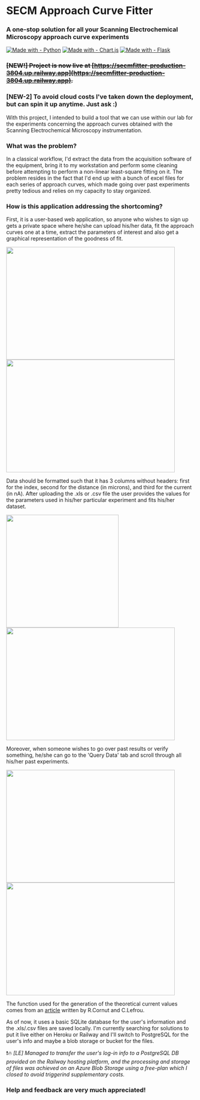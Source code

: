 ​
<h1>SECM Approach Curve Fitter</h1>
<h3> A one-stop solution for all your Scanning Electrochemical Microscopy approach curve experiments</h3>

[![Made with - Python](https://img.shields.io/badge/Made_with-Python-2ea44f?style=for-the-badge&logo=Python&logoColor=black)](https://www.python.org/)  [![Made with - Chart.js](https://img.shields.io/badge/Made_with-Chart.js-purple?style=for-the-badge&logo=Chart.js&logoColor=black)](https://www.chartjs.org/)
[![Made with - Flask](https://img.shields.io/badge/Made_with-Flask-blue?style=for-the-badge&logo=Flask&logoColor=black)](https://flask.palletsprojects.com/en/2.2.x/) <!--- ([![Build - Live](https://img.shields.io/badge/Build-Live-2ea44f?style=for-the-badge&logo=Live&logoColor=Green)](https://secmfitter-production-3804.up.railway.app) -->

 

### ~~[NEW!] Project is now live at [https://secmfitter-production-3804.up.railway.app](https://secmfitter-production-3804.up.railway.app).~~
### [NEW-2] To avoid cloud costs I've taken down the deployment, but can spin it up anytime. Just ask :) 

With this project, I intended to build a tool that we can use within our lab for the experiments concerning the approach curves obtained with the Scanning Electrochemical Microscopy instrumentation.

<h3> What was the problem? </h3>

In a classical workflow, I'd extract the data from the acquisition software of the equipment, bring it to my workstation and perform some cleaning before attempting to perform a non-linear least-square fitting on it. The problem resides in the fact that I'd end up with a bunch of excel files for each series of approach curves, which made going over past experiments pretty tedious and relies on my capacity to stay organized.

<h3> How is this application addressing the shortcoming? </h3>

First, it is a user-based web application, so anyone who wishes to sign up gets a private space where he/she can upload his/her data, fit the approach curves one at a time, extract the parameters of interest and also get a graphical representation of the goodness of fit.


<img src='https://user-images.githubusercontent.com/44103446/206875675-4172e749-3864-448b-9f8c-d9ba52f622b3.png' width=450 height=300/> <img src='https://user-images.githubusercontent.com/44103446/206875810-33785d68-dedd-4e71-b1ee-103a5ef4e044.png' width=450 height=300/>

Data should be formatted such that it has 3 columns without headers: first for the index, second for the distance (in microns), and third for the current (in nA). After uploading the .xls or .csv file the user provides the values for the parameters used in his/her particular experiment and fits his/her dataset.

<img src="https://user-images.githubusercontent.com/44103446/206876828-9cfb27e9-4263-45ff-b34a-8e6ab396dd53.png" widht=450 height=300/> <img src='https://user-images.githubusercontent.com/44103446/206876856-56c4893e-7e12-40e9-a11a-b19765c379e0.png' width=450 height=300 />



Moreover, when someone wishes to go over past results or verify something, he/she can go to the 'Query Data' tab and scroll through all his/her past experiments.

<img src='https://user-images.githubusercontent.com/44103446/206875858-02fa9b5d-92fa-4dc1-bcc8-faab876a145e.png' width=450 height=300/> <img src='https://user-images.githubusercontent.com/44103446/206875923-edeacad8-f9de-418c-89af-f00ba94f6005.png' width=450 height=300/>





The function used for the generation of the theoretical current values comes from an [article](https://doi.org/10.1016/j.jelechem.2007.09.021) written by R.Cornut and C.Lefrou.

As of now, it uses a basic SQLite database for the user's information and the .xls/.csv files are saved locally. I'm currently searching for solutions to put it live either on Heroku or Railway and I'll switch to PostgreSQL for the user's info and maybe a blob storage or bucket for the files.

❗🔥 <em>[LE] Managed to transfer the user's log-in info to a PostgreSQL DB provided on the Railway hosting platform, and the processing and storage of files was achieved on an Azure Blob Storage using a free-plan which I closed to avoid triggerind supplementary costs.</em>

<h3> Help and feedback are very much appreciated! </h3>



